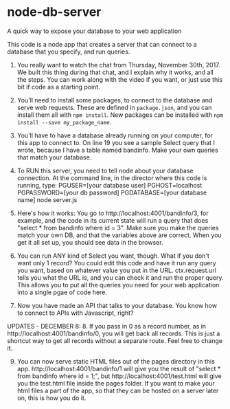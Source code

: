 # node-db-server
A quick way to expose your database to your web application

This code is a node app that creates a server that can connect to a database that you specify, and run queries.  

1. You really want to watch the chat from Thursday, November 30th, 2017. We built this thing during that chat, and I explain why it works, and all the steps.  You can work along with the video if you want, or just use this bit if code as a starting point.

2. You'll need to install some packages, to connect to the database and serve web requests. These are defined in `package.json`, and you can install them all with `npm install`. New packages can be installed with `npm install --save my_package_name`.

3. You'll have to have a database already running on your computer, for this app to connect to.  On line 19 you see a sample Select query that I wrote, because I have a table named bandinfo. Make your own queries that match your database.

4. To RUN this server, you need to tell node about your database connection.  At the command line, in the director where this code is running, type:
PGUSER=[your database user]   PGHOST=localhost   PGPASSWORD=[your db password]   PGDATABASE=[your database name] node server.js

5. Here's how it works: You go to http://localhost:4001/bandinfo/3, for example, and the code in its current state will run a query that does "select * from bandinfo where id = 3".  Make sure you make the queries match your own DB, and that the variables above are correct. When you get it all set up, you should see data in the browser.

6. You can run ANY kind of Select you want, though.  What if you don't want only 1 record? You could edit this code and have it run any query you want, based on whatever value you put in the URL.  ctx.request.url tells you what the URL is, and you can check it and run the proper query. This allows you to put all the queries you need for your web application into a single pgae of code here.


7. Now you have made an API that talks to your database.  You know how to connect to APIs with Javascript, right?

UPDATES - DECEMBER 8:
8. If you pass in 0 as a record number, as in http://localhost:4001/bandinfo/0, you will get back all records.  This is just a shortcut way to get all records without a separate route.  Feel free to change it.

9. You can now serve static HTML files out of the pages directory in this app.  http://localhost:4001/bandinfo/1 will give you the result of "select * from bandinfo where id = 1;",
 but http://localhost:4001/test.html will give you the test.html file inside the pages folder.  If you want to make your html files a part of the app, so that they can be hosted on a server later on, this is how you do it.
